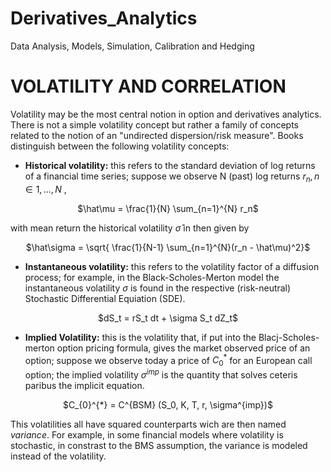 # Derivatives_Analytics
Data Analysis, Models, Simulation, Calibration and Hedging


# VOLATILITY AND CORRELATION
Volatility may be the most central notion in option and derivatives analytics. There is not a simple volatility concept but rather a family of concepts related to the notion of an "undirected dispersion/risk measure". Books distinguish between the following volatility concepts:

* **Historical volatility:** this refers to the standard deviation of log returns of a financial time series; suppose we observe N (past) log returns $r_n , n \in{1,...,N}$ , 

<p align="center">$\hat\mu = \frac{1}{N} \sum_{n=1}^{N} r_n$</p>

with mean return the historical volatility $\hat\sigma$ in then given by 

<p align="center">$\hat\sigma = \sqrt{ \frac{1}{N-1} \sum_{n=1}^{N}(r_n - \hat\mu)^2}$</p>

* **Instantaneous volatility:** this refers to the volatility factor of a diffusion process; for example, in the Black-Scholes-Merton model the instantaneous volatility $\sigma$ is found in the respective (risk-neutral) Stochastic Differential Equiation (SDE).

<p align="center">$dS_t = rS_t dt + \sigma S_t dZ_t$</p>

* **Implied Volatility:** this is the volatility that, if put into the Blacj-Scholes-merton option pricing formula, gives the market observed price of an option; suppose we observe today a price of $C_{0}^{*}$ for an European call option; the implied volatility $\sigma^{imp}$ is the quantity that solves ceteris paribus the implicit equation.

<p align="center">$C_{0}^{*} = C^{BSM} (S_0, K, T, r, \sigma^{imp})$</p>

This volatilities all have squared counterparts wich are then named *variance*. For example, in some financial models where volatility is stochastic, in constrast to the BMS assumption, the variance is modeled instead of the volatility.

